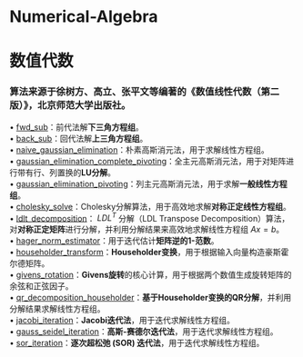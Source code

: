 # Numerical-Algebra
# 数值代数
### 算法来源于徐树方、高立、张平文等编著的《数值线性代数（第二版）》，北京师范大学出版社。
$\bullet$ [fwd_sub](fwd_sub.m)：前代法解**下三角方程组**。  
$\bullet$ [back_sub](back_sub.m)：回代法解**上三角方程组**。  
$\bullet$ [naive_gaussian_elimination](naive_gaussian_elimination.m)：朴素高斯消元法，用于求解线性方程组。  
$\bullet$ [gaussian_elimination_complete_pivoting](gaussian_elimination_complete_pivoting.m)：全主元高斯消元法，用于对矩阵进行带有行、列置换的**LU分解**。  
$\bullet$ [gaussian_elimination_pivoting](gaussian_elimination_pivoting.m)：列主元高斯消元法，用于求解**一般线性方程组**。  
$\bullet$ [cholesky_solve](cholesky_solve.m)：Cholesky分解算法，用于高效地求解**对称正定线性方程组**。  
$\bullet$ [ldlt_decomposition](ldlt_decomposition.m)： $LDL^T$ 分解（LDL Transpose Decomposition）算法，对**对称正定矩阵**进行分解，并利用分解结果来高效地求解线性方程组 $Ax=b$。  
$\bullet$ [hager_norm_estimator](hager_norm_estimator.m)：用于迭代估计**矩阵逆的1-范数**。  
$\bullet$ [householder_transform](householder_transform.m)：**Householder变换**，用于根据输入向量构造豪斯霍尔德矩阵。  
$\bullet$ [givens_rotation](givens_rotation.m)：**Givens旋转**的核心计算，用于根据两个数值生成旋转矩阵的余弦和正弦因子。  
$\bullet$ [qr_decomposition_householder](qr_decomposition_householder.m)：**基于Householder变换的QR分解**，并利用分解结果求解线性方程组。  
$\bullet$ [jacobi_iteration](jacobi_iteration.m)：**Jacobi迭代法**，用于迭代求解线性方程组。  
$\bullet$ [gauss_seidel_iteration](gauss_seidel_iteration.m)：**高斯-赛德尔迭代法**，用于迭代求解线性方程组。  
$\bullet$ [sor_iteration](sor_iteration.m)：**逐次超松弛 (SOR) 迭代法**，用于迭代求解线性方程组。  
